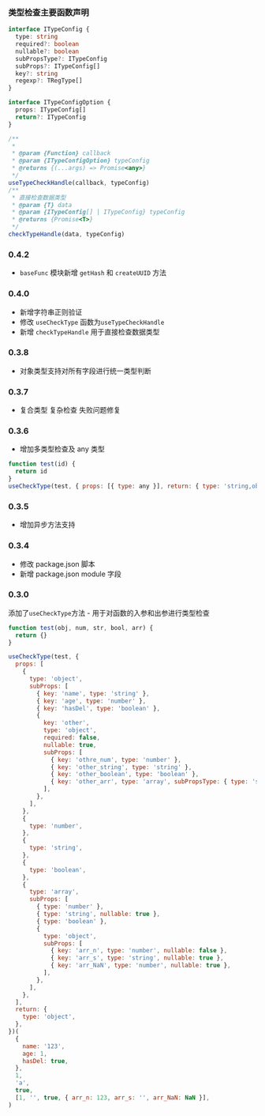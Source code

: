 ### 类型检查主要函数声明

```typescript
interface ITypeConfig {
  type: string
  required?: boolean
  nullable?: boolean
  subPropsType?: ITypeConfig
  subProps?: ITypeConfig[]
  key?: string
  regexp?: TRegType[]
}

interface ITypeConfigOption {
  props: ITypeConfig[]
  return?: ITypeConfig
}

/**
 *
 * @param {Function} callback
 * @param {ITypeConfigOption} typeConfig
 * @returns {(...args) => Promise<any>}
 */
useTypeCheckHandle(callback, typeConfig)
/**
 * 直接检查数据类型
 * @param {T} data
 * @param {ITypeConfig[] | ITypeConfig} typeConfig
 * @returns {Promise<T>}
 */
checkTypeHandle(data, typeConfig)
```

### 0.4.2

- `baseFunc` 模块新增 `getHash` 和 `createUUID` 方法

### 0.4.0

- 新增字符串正则验证
- 修改 `useCheckType` 函数为`useTypeCheckHandle`
- 新增 `checkTypeHandle` 用于直接检查数据类型

### 0.3.8

- 对象类型支持对所有字段进行统一类型判断

### 0.3.7

- 复合类型 复杂检查 失败问题修复

### 0.3.6

- 增加多类型检查及 any 类型

```javascript
function test(id) {
  return id
}
useCheckType(test, { props: [{ type: any }], return: { type: 'string,object' } })
```

### 0.3.5

- 增加异步方法支持

### 0.3.4

- 修改 package.json 脚本
- 新增 package.json module 字段

### 0.3.0

添加了`useCheckType`方法 - 用于对函数的入参和出参进行类型检查

```javascript
function test(obj, num, str, bool, arr) {
  return {}
}

useCheckType(test, {
  props: [
    {
      type: 'object',
      subProps: [
        { key: 'name', type: 'string' },
        { key: 'age', type: 'number' },
        { key: 'hasDel', type: 'boolean' },
        {
          key: 'other',
          type: 'object',
          required: false,
          nullable: true,
          subProps: [
            { key: 'othre_num', type: 'number' },
            { key: 'other_string', type: 'string' },
            { key: 'other_boolean', type: 'boolean' },
            { key: 'other_arr', type: 'array', subPropsType: { type: 'string' } },
          ],
        },
      ],
    },
    {
      type: 'number',
    },
    {
      type: 'string',
    },
    {
      type: 'boolean',
    },
    {
      type: 'array',
      subProps: [
        { type: 'number' },
        { type: 'string', nullable: true },
        { type: 'boolean' },
        {
          type: 'object',
          subProps: [
            { key: 'arr_n', type: 'number', nullable: false },
            { key: 'arr_s', type: 'string', nullable: true },
            { key: 'arr_NaN', type: 'number', nullable: true },
          ],
        },
      ],
    },
  ],
  return: {
    type: 'object',
  },
})(
  {
    name: '123',
    age: 1,
    hasDel: true,
  },
  1,
  'a',
  true,
  [1, '', true, { arr_n: 123, arr_s: '', arr_NaN: NaN }],
)
```
